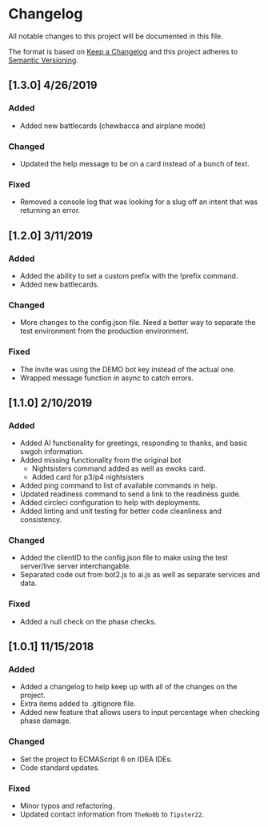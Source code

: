 # Changelog
All notable changes to this project will be documented in this file.

The format is based on [Keep a Changelog](http://keepachangelog.com/en/1.0.0/)
and this project adheres to [Semantic Versioning](http://semver.org/spec/v2.0.0.html).


## [1.3.0] 4/26/2019
### Added
* Added new battlecards (chewbacca and airplane mode)

### Changed
* Updated the help message to be on a card instead of a bunch of text.

### Fixed
* Removed a console log that was looking for a slug off an intent that was returning an error.

## [1.2.0] 3/11/2019
### Added
* Added the ability to set a custom prefix with the !prefix command.
* Added new battlecards.

### Changed
* More changes to the config.json file. Need a better way to separate the test environment from the production environment.

### Fixed
* The invite was using the DEMO bot key instead of the actual one.
* Wrapped message function in async to catch errors.

## [1.1.0] 2/10/2019
### Added
* Added AI functionality for greetings, responding to thanks, and basic swgoh information.
* Added missing functionality from the original bot
  - Nightsisters command added as well as ewoks card.
  - Added card for p3/p4 nightsisters
* Added ping command to list of available commands in help.
* Updated readiness command to send a link to the readiness guide.
* Added circleci configuration to help with deployments.
* Added linting and unit testing for better code cleanliness and consistency.


### Changed
* Added the clientID to the config.json file to make using the test server/live server interchangable.
* Separated code out from bot2.js to ai.js as well as separate services and data.


### Fixed
* Added a null check on the phase checks.

 ## [1.0.1] 11/15/2018
### Added
* Added a changelog to help keep up with all of the changes on the project.
* Extra items added to .gitignore file.
* Added new feature that allows users to input percentage when checking phase damage.

### Changed
* Set the project to ECMAScript 6 on IDEA IDEs.
* Code standard updates.

<!-- ### Removed -->
### Fixed
* Minor typos and refactoring.
* Updated contact information from `TheNo0b` to `Tipster22`.

<!-- ### Breaking  -->
<!-- ### Deprecated -->
